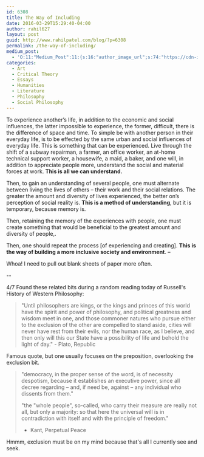 ```yaml
---
id: 6308
title: The Way of Including
date: 2016-03-29T15:29:40-04:00
author: rahil627
layout: post
guid: http://www.rahilpatel.com/blog/?p=6308
permalink: /the-way-of-including/
medium_post:
  - 'O:11:"Medium_Post":11:{s:16:"author_image_url";s:74:"https://cdn-images-1.medium.com/fit/c/200/200/1*dmbNkD5D-u45r44go_cf0g.png";s:10:"author_url";s:28:"https://medium.com/@rahil627";s:11:"byline_name";N;s:12:"byline_email";N;s:10:"cross_link";s:2:"no";s:2:"id";s:12:"cae585497afb";s:21:"follower_notification";s:3:"yes";s:7:"license";s:19:"all-rights-reserved";s:14:"publication_id";s:2:"-1";s:6:"status";s:6:"public";s:3:"url";s:62:"https://medium.com/@rahil627/the-way-of-including-cae585497afb";}'
categories:
  - Art
  - Critical Theory
  - Essays
  - Humanities
  - Literature
  - Philosophy
  - Social Philosophy
---
```

<p>To experience another&#8217;s life, in addition to the economic and social influences, the latter impossible to experience, the former, difficult, there is the difference of space and time. To simple be with another person in their everyday life, is to be effected by the same urban and social influences of everyday life. This is something that can be experienced. Live through the shift of a subway repairman, a farmer, an office worker, an at-home technical support worker, a housewife, a maid, a baker, and one will, in addition to appreciate people more, understand the social and material forces at work. <strong>This is all we can understand.</strong></p>

<p>Then, to gain an understanding of several people, one must alternate between living the lives of others &#8211; their work and their social relations. The greater the amount and diversity of lives experienced, the better on&#8217;s perception of social reality is. <strong>This is a method of understanding</strong>, but it is temporary, because memory is.</p>

<p>Then, retaining the memory of the experiences with people, one must create something that would be beneficial to the greatest amount and diversity of people,.</p>

<p>Then, one should repeat the process [of experiencing and creating]. <strong>This is the way of building a more inclusive society and environment</strong>.
&#8211;</p>

<p>Whoa! I need to pull out blank sheets of paper more often.</p>
--

4/7
Found these related bits during a random reading today of Russell's History of Western Philosophy:
<blockquote>"Until philosophers are kings, or the kings and princes of this world have the spirit and power of philosophy, and political greatness and wisdom meet in one, and those commoner natures who pursue either to the exclusion of the other are compelled to stand aside, cities will never have rest from their evils, nor the human race, as I believe, and then only will this our State have a possibility of life and behold the light of day." - Plato, Republic</blockquote>
Famous quote, but one usually focuses on the preposition, overlooking the exclusion bit.


<blockquote>"democracy, in the proper sense of the word, is of necessity despotism, because it establishes an executive power, since all decree regarding – and, if need be, against – any individual who dissents from them."

"the "whole people", so-called, who carry their measure are really not all, but only a majority: so that here the universal will is in contradiction with itself and with the principle of freedom."
  - Kant, Perpetual Peace</blockquote>

Hmmm, exclusion must be on my mind because that's all I currently see and seek.
